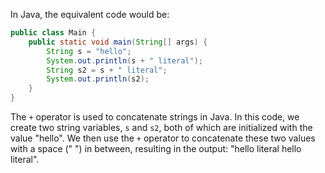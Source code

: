 In Java, the equivalent code would be:

```java
public class Main {
    public static void main(String[] args) {
        String s = "hello";
        System.out.println(s + " literal");
        String s2 = s + " literal";
        System.out.println(s2);
    }
}
```
The `+` operator is used to concatenate strings in Java. In this code, we create two string variables, `s` and `s2`, both of which are initialized with the value "hello". We then use the `+` operator to concatenate these two values with a space (" ") in between, resulting in the output: "hello literal hello literal".
